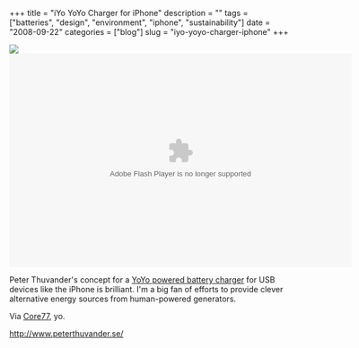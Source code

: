 +++
title = "iYo YoYo Charger for iPhone"
description = ""
tags = ["batteries", "design", "environment", "iphone", "sustainability"]
date = "2008-09-22"
categories = ["blog"]
slug = "iyo-yoyo-charger-iphone"
+++



  <div class="notebook-screenshot"><a href="http://www.peterthuvander.se/"><img src="//konigi.com/media/notebook/iyo-charger.jpg" class="notebook-image" /></a></div><div class="video"><embed src="http://blip.tv/play/gZg2zqs3gqlC" type="application/x-shockwave-flash" width="610" height="381" allowscriptaccess="always" allowfullscreen="true"></embed></div>
<p>Peter Thuvander's concept for a <a href="http://www.peterthuvander.se/">YoYo powered battery charger</a> for USB devices like the iPhone is brilliant. I'm a big fan of efforts to provide clever alternative energy sources from human-powered generators.</p>
<p>Via <a href="http://www.core77.com/blog/technology/iyo_yoyo_powered_charger_for_iphone_11164.asp">Core77</a>, yo.</p>
    
  <a href="http://www.peterthuvander.se/">http://www.peterthuvander.se/</a>
